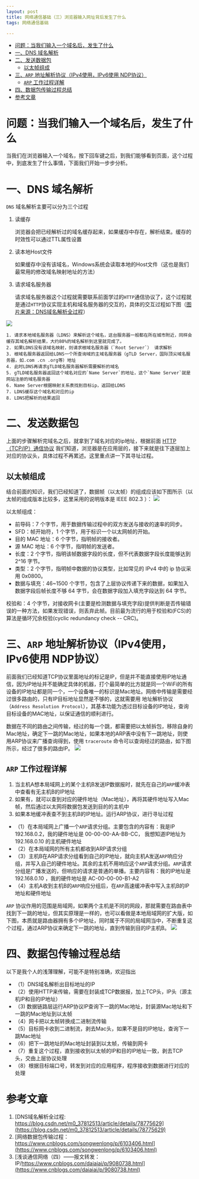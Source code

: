 ```yaml
---
layout: post
title: 网络通信基础（三）浏览器输入网址背后发生了什么
tags: 网络通信基础  

---
```

<!-- TOC -->

- [问题：当我们输入一个域名后，发生了什么](#问题当我们输入一个域名后发生了什么)
- [一、DNS 域名解析](#一dns-域名解析)
- [二、发送数据包](#二发送数据包)
    - [以太帧组成](#以太帧组成)
- [三、`ARP` 地址解析协议（IPv4使用，IPv6使用 NDP协议）](#三arp-地址解析协议ipv4使用ipv6使用-ndp协议)
    - [`ARP` 工作过程详解](#arp-工作过程详解)
- [四、数据包传输过程总结](#四数据包传输过程总结)
- [参考文章](#参考文章)

<!-- /TOC -->

# 问题：当我们输入一个域名后，发生了什么
当我们在浏览器输入一个域名，按下回车键之后，到我们能够看到页面，这个过程中，到底发生了什么事情，下面我们开始一步步分析。

# 一、DNS 域名解析
`DNS` 域名解析主要可以分为三个过程
1. 读缓存

    浏览器会把已经解析过的域名缓存起来，如果缓存中存在，解析结束。缓存的时效性可以通过TTL属性设置
2. 读本地Host文件

    如果缓存中没有该域名，Windows系统会读取本地的Host文件（这也是我们最常用的修改域名映射地址的方法）
3. 请求域名服务器

    请求域名服务器这个过程就需要联系前面学过的`HTTP`通信协议了，这个过程就是通过`HTTP`协议实现主机和域名服务器的交互的，具体的交互过程如下图（[图片来源：DNS域名解析全过程](https://blog.csdn.net/m0_37812513/article/details/78775629)）

![](/images/posts/myBlog/2020-01-17-Network-Communication-What-Behind-A-Domain-01.png)

    1. 请求本地域名服务器（LDNS）来解析这个域名，这台服务器一般都在所在城市附近，同样会缓存其域名解析结果，大约80%的域名解析到这里就完成了。
    2. 如果LDNS没有该域名映射，则请求根域名服务器（`Root Server`） 请求解析
    3. 根域名服务器返回给LDNS一个所查询域的主域名服务器（gTLD Server，国际顶尖域名服务器，如.com .cn .org等）地址
    4. 此时LDNS再请求gTLD域名服务器解析需要解析的域名
    5. gTLD域名服务器返回这个域名对应的`Name Server`的地址，这个`Name Server`就是网站注册的域名服务器
    6. Name Server根据映射关系表找到目标ip，返回给LDNS
    7. LDNS缓存这个域名和对应的ip
    8. LDNS把解析的结果返回

# 二、发送数据包
上面的步骤解析完域名之后，就拿到了域名对应的ip地址，根据前面 [HTTP（TCP/IP）通信协议](/2020/01/Network-Communication-Protocol-HTTP/) 我们知道，浏览器是在应用层的，接下来就是往下逐层加上对应的协议头，具体过程不再累述。这里重点讲一下其寻址过程。

## 以太帧组成
结合前面的知识，我们已经知道了，数据帧（以太帧）的组成应该如下图所示（以太帧的组成版本比较多，这里采用的说明版本是 IEEE 802.3 ）：
![](/images/posts/myBlog/2020-01-17-Network-Communication-What-Behind-A-Domain-02.png)

以太帧组成：
- 前导码：7 个字节，用于数据传输过程中的双方发送与接收的速率的同步。
- SFD：帧开始符，1 个字节，用于标识一个以太网帧的开始。 
- 目的 MAC 地址：6 个字节，指明帧的接收者。
- 源 MAC 地址：6 个字节，指明帧的发送者。
- 长度：2 个字节，指明该帧数据字段的长度，但不代表数据字段长度能够达到 2^16 字节。
- 类型：2 个字节，指明帧中数据的协议类型，比如常见的 IPv4 中的 ip 协议采用 0x0800。
- 数据与填充：46~1500 个字节，包含了上层协议传递下来的数据，如果加入数据字段后帧长度不够 64 字节，会在数据字段加入填充字段达到 64 字节。

校验和：4 个字节，对接收网卡(主要是检测数据与填充字段)提供判断是否传输错误的一种方法，如果发现错误，则丢弃此帧。目前最为流行的用于校验和(FCS)的算法是循环冗余校验(cyclic redundancy check -- CRC)。

# 三、`ARP` 地址解析协议（IPv4使用，IPv6使用 NDP协议）
前面我们已经知道TCP协议里面地址的标记是IP，但是并不能直接使用IP地址通信，因为IP地址并不能确定具体的机器，打个最简单的比方就是同一个WiFi的所有设备的IP地址都是同一个，一个设备唯一的标识是Mac地址。网络中传输是需要经过很多路由的，只有IP目标地址显然是不够的，这就需要用
地址解析协议（`Address Resolution Protocol`），其基本功能为透过目标设备的IP地址，查询目标设备的MAC地址，以保证通信的顺利进行。

数据在不同的路由之间传输，经过的每一个跳，都需要把以太帧拆包，移除自身的Mac地址，确定下一跳的Mac地址，如果本地的ARP表中没有下一跳地址，则使用ARP协议来广播查询得到，使用 `traceroute` 命令可以查询经过的路由，如下图所示，经过了很多的路由IP。
![](/images/posts/myBlog/2020-01-17-Network-Communication-What-Behind-A-Domain-03.png)


## `ARP` 工作过程详解
1. 当主机A想本局域网上的某个主机B发送IP数据报时，就先在自己的`ARP`缓冲表中查看有无主机B的IP地址
2. 如果有，就可以查到对应的硬件地址（Mac地址），再将其硬件地址写入Mac帧，然后通过以太网将数据包发送到目的的主机中
3. 如果本地缓冲表查不到主机B的IP地址。运行ARP协议，进行寻址过程
- （1）在本局域网上广播一个`ARP`请求分组。主要包含的内容有：我是IP 192.168.0.2，我的硬件地址是 00-00-00-AA-BB-CC， 我想知道IP地址为 192.168.0.10 的主机硬件地址
- （2）在本局域网的所有主机都收到ARP请求分组
- （3）主机B在ARP请求分组看到自己的IP地址，就向主机A发送`ARP`响应分组，并写入自己的硬件地址。其余的主机不用响应这个`ARP`请求分组。`ARP`请求分组是广播发送的，但响应的请求是普通的单播。主要内容有：我的IP地址是 192.168.0.10 ，我的硬件地址是 
AC-00-00-00-B1-A2
- （4）主机A收到主机B的`ARP`响应分组后，在`ARP`高速缓冲表中写入主机B的IP地址和硬件地址

`ARP` 协议作用的范围是局域网，如果两个主机是不同的网段，那就需要在路由表中找到下一跳的地址，但其实原理是一样的，也可以看做是本地局域网的扩大版，如下图，本质就是路由器拥有多个IP地址，同时属于不同的局域网当中，不断重复这个过程，通过ARP协议来确定下一跳的地址，直到传输到目的IP主机B。
![](/images/posts/myBlog/2020-01-17-Network-Communication-What-Behind-A-Domain-04.png)


# 四、数据包传输过程总结
以下是我个人的浅薄理解，可能不是特别准确，欢迎指出
- （1）DNS域名解析出目标地址的IP
- （2）使用HTTP来传输，需要在封装成TCP数据报，加上TCP头，IP头（源主机IP和目的IP地址）
- （3) 数据链路层运行ARP协议IP查询下一跳的Mac地址，封装源Mac地址和下一跳的Mac地址到以太帧
- （4）网卡把以太帧转换成二进制流传输
- （5）目标网卡收到二进制流，剥去Mac头，如果不是目的IP地址，查询下一跳Mac地址
- （6）把下一跳地址的Mac地址封装到以太帧，传输到网卡
- （7）重复这个过程，直到接收到以太帧的IP和目的IP地址一致，剥去TCP头，交由上层协议处理
- （8）根据目标端口号，转发到对应的应用程序，程序接收到数据进行对应的处理


# 参考文章
1. [DNS域名解析全过程: https://blog.csdn.net/m0_37812513/article/details/78775629](https://blog.csdn.net/m0_37812513/article/details/78775629)
2. [网络数据包传输过程：https://www.cnblogs.com/songwenlong/p/6103406.html](https://www.cnblogs.com/songwenlong/p/6103406.html)
3. [浅谈通信网络（四）——报文转发：IP/https://www.cnblogs.com/daiaiai/p/9080738.html](https://www.cnblogs.com/daiaiai/p/9080738.html)